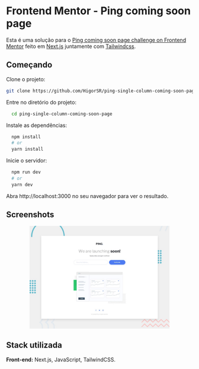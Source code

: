 # Frontend Mentor - Ping coming soon page

Esta é uma solução para o [Ping coming soon page challenge on Frontend Mentor](https://www.frontendmentor.io/challenges/ping-single-column-coming-soon-page-5cadd051fec04111f7b848da) feito em
[Next.js](https://nextjs.org/) juntamente com [Tailwindcss](https://tailwindcss.com/).

## Começando

Clone o projeto:

```bash
git clone https://github.com/HigorSR/ping-single-column-coming-soon-page.git
```

Entre no diretório do projeto:

```bash
  cd ping-single-column-coming-soon-page
```

Instale as dependências:

```bash
  npm install
  # or
  yarn install
```

Inicie o servidor:

```bash
  npm run dev
  # or
  yarn dev
```

Abra http://localhost:3000 no seu navegador para ver o resultado.

## Screenshots

<div align="center">
  <img width="75%" src="./public/preview/desktop-preview.jpg">
</div>

## Stack utilizada

**Front-end:** Next.js, JavaScript, TailwindCSS.

